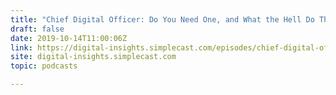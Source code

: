 ```yaml
---
title: "Chief Digital Officer: Do You Need One, and What the Hell Do They Do?"
draft: false
date: 2019-10-14T11:00:06Z
link: https://digital-insights.simplecast.com/episodes/chief-digital-officer-do-you-need-one-and-what-the-hell-do-they-do-8S_v81Gl?utm_medium=RSS&utm_source=hune
site: digital-insights.simplecast.com
topic: podcasts  

---
```

